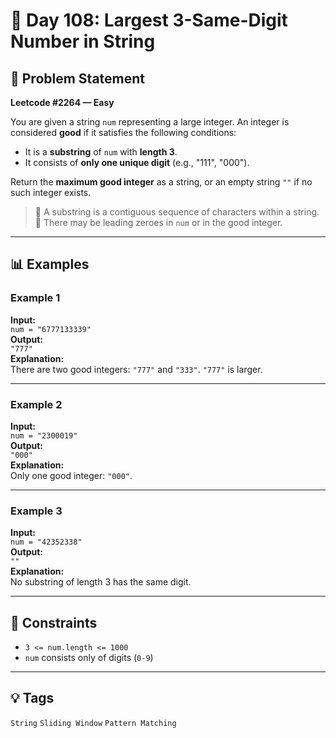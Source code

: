 # 🚀 Day 108: Largest 3-Same-Digit Number in String

## 🧠 Problem Statement

**Leetcode #2264 — Easy**

You are given a string `num` representing a large integer. An integer is considered **good** if it satisfies the following conditions:

- It is a **substring** of `num` with **length 3**.
- It consists of **only one unique digit** (e.g., "111", "000").

Return the **maximum good integer** as a string, or an empty string `""` if no such integer exists.

> 🔹 A substring is a contiguous sequence of characters within a string.  
> 🔹 There may be leading zeroes in `num` or in the good integer.

---

## 📊 Examples

### Example 1
**Input:**  
`num = "6777133339"`  
**Output:**  
`"777"`  
**Explanation:**  
There are two good integers: `"777"` and `"333"`. `"777"` is larger.

---

### Example 2  
**Input:**  
`num = "2300019"`  
**Output:**  
`"000"`  
**Explanation:**  
Only one good integer: `"000"`.

---

### Example 3  
**Input:**  
`num = "42352338"`  
**Output:**  
`""`  
**Explanation:**  
No substring of length 3 has the same digit.

---

## 📌 Constraints

- `3 <= num.length <= 1000`
- `num` consists only of digits (`0-9`)

---

## 💡 Tags

`String` `Sliding Window` `Pattern Matching`
